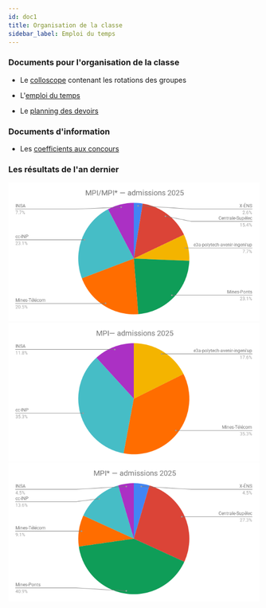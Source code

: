 ```yaml
---
id: doc1
title: Organisation de la classe
sidebar_label: Emploi du temps
---
```




### Documents pour l'organisation de la classe 

- Le [colloscope](https://docs.google.com/spreadsheets/d/e/2PACX-1vQ08_Q2y3Dmt4f9GDEVM6cIddsGppiG8dV4czNUYrY0lcnnKNrtC2zX71MyAIARYOlNIlDNxVRo9X0N/pubhtml) contenant les rotations des groupes

- L'[emploi du temps](https://docs.google.com/spreadsheets/d/e/2PACX-1vQAp3bTbg6VMcCQD9Os8qwY-WkXKnlGxkBemkSskYPk5iTcbQeI9AtkXo7hiO9PToUQYj_UxrPFuMxr/pubhtml)

- Le [planning des devoirs](https://docs.google.com/spreadsheets/d/e/2PACX-1vTMrbxLIzOu1LhuTcxv0ihIYWxe8rQ49YEMmLuYSDP1HCLM0Ub9UmiUKcqxw3dCRjzLn7GLjPuQubiF/pubhtml)


### Documents d'information 

- Les [coefficients aux concours](https://docs.google.com/spreadsheets/d/e/2PACX-1vRJw73Hi81u6bFUAYMBH5CtydcVtcj6mt2Ah30TuyQEGA6kCZEwDsogIzeAFjVgfY1EJCg9d-XJsb2g/pubhtml)

### Les résultats de l'an dernier

![2025_admissions_MPI_MPIe](./2025_admissions_MPI_MPIe.png)
![2025_admissions_MPI](./2025_admissions_MPI.png)
![2025_admissions_MPIe](./2025_admissions_MPIe.png)
